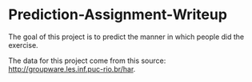 # Prediction-Assignment-Writeup
The goal of this project is to predict the manner in which people did the exercise.

The data for this project come from this source: http://groupware.les.inf.puc-rio.br/har.
